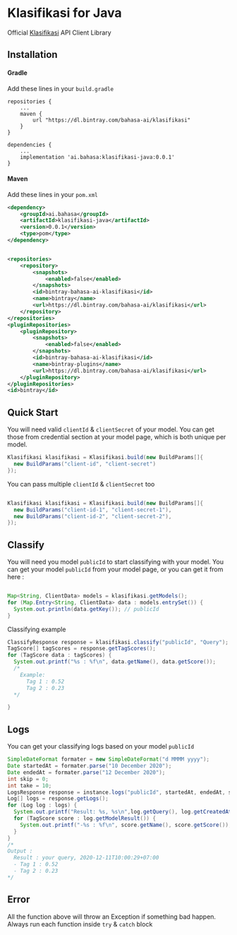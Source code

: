 # Klasifikasi for Java

Official [Klasifikasi](https://klasifikasi.com/) API Client Library

## Installation

#### Gradle
Add these lines in your `build.gradle`
```
repositories {
    ...
    maven {
        url "https://dl.bintray.com/bahasa-ai/klasifikasi"
    }
}

dependencies {
    ...
    implementation 'ai.bahasa:klasifikasi-java:0.0.1'
}

```

#### Maven
Add these lines in your `pom.xml`
```xml
<dependency>
    <groupId>ai.bahasa</groupId>
    <artifactId>klasifikasi-java</artifactId>
    <version>0.0.1</version>
    <type>pom</type>
</dependency>


<repositories>
    <repository>
        <snapshots>
            <enabled>false</enabled>
        </snapshots>
        <id>bintray-bahasa-ai-klasifikasi</id>
        <name>bintray</name>
        <url>https://dl.bintray.com/bahasa-ai/klasifikasi</url>
    </repository>
</repositories>
<pluginRepositories>
    <pluginRepository>
        <snapshots>
            <enabled>false</enabled>
        </snapshots>
        <id>bintray-bahasa-ai-klasifikasi</id>
        <name>bintray-plugins</name>
        <url>https://dl.bintray.com/bahasa-ai/klasifikasi</url>
    </pluginRepository>
</pluginRepositories>
<id>bintray</id>

```

## Quick Start

You will need valid `clientId` & `clientSecret` of your model. You can get those
from credential section at your model page, which is both unique per model.

```java
Klasifikasi klasifikasi = Klasifikasi.build(new BuildParams[]{
  new BuildParams("client-id", "client-secret")
});

```
You can pass multiple `clientId` & `clientSecret` too

```java

Klasifikasi klasifikasi = Klasifikasi.build(new BuildParams[]{
  new BuildParams("client-id-1", "client-secret-1"),
  new BuildParams("client-id-2", "client-secret-2"),
});

```

## Classify
You will need you model `publicId` to start classifying with your model. You can get your model `publicId` from your model page, or you can get it from here :
```java

Map<String, ClientData> models = klasifikasi.getModels();
for (Map.Entry<String, ClientData> data : models.entrySet()) {
  System.out.println(data.getKey()); // publicId
}
```

Classifying example
```java
ClassifyResponse response = klasifikasi.classify("publicId", "Query");
TagScore[] tagScores = response.getTagScores();
for (TagScore data : tagScores) {
  System.out.printf("%s : %f\n", data.getName(), data.getScore());
  /*
    Example:
      Tag 1 : 0.52
      Tag 2 : 0.23
  */

}
```

## Logs
You can get your classifying logs based on your model `publicId`
```java
SimpleDateFormat formater = new SimpleDateFormat("d MMMM yyyy");
Date startedAt = formater.parse("10 December 2020");
Date endedAt = formater.parse("12 December 2020");
int skip = 0;
int take = 10;
LogsResponse response = instance.logs("publicId", startedAt, endedAt, skip, take);
Log[] logs = response.getLogs();
for (Log log : logs) {
  System.out.printf("Result: %s, %s\n",log.getQuery(), log.getCreatedAt());
  for (TagScore score : log.getModelResult()) {
    System.out.printf("-%s : %f\n", score.getName(), score.getScore());
  }
}
/*
Output :
  Result : your query, 2020-12-11T10:00:29+07:00
  - Tag 1 : 0.52
  - Tag 2 : 0.23
*/
```

## Error

All the function above will throw an Exception if something bad happen. Always run
each function inside `try` & `catch` block
